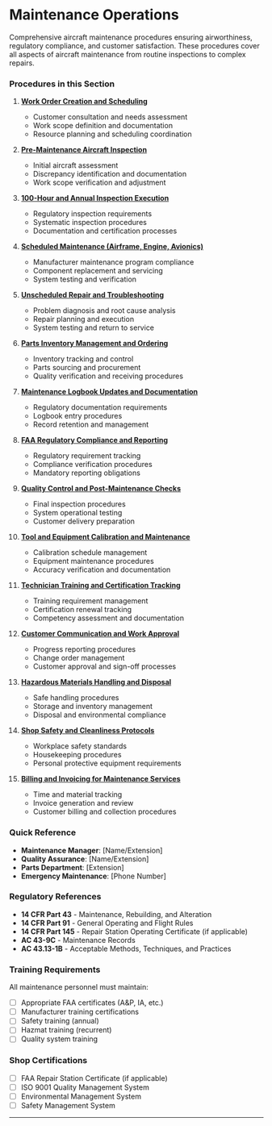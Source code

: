 # Maintenance Operations

Comprehensive aircraft maintenance procedures ensuring airworthiness, regulatory compliance, and customer satisfaction. These procedures cover all aspects of aircraft maintenance from routine inspections to complex repairs.

### Procedures in this Section

1. **[Work Order Creation and Scheduling](01-work-order-creation-scheduling.md)**
   - Customer consultation and needs assessment
   - Work scope definition and documentation
   - Resource planning and scheduling coordination

2. **[Pre-Maintenance Aircraft Inspection](02-pre-maintenance-inspection.md)**
   - Initial aircraft assessment
   - Discrepancy identification and documentation
   - Work scope verification and adjustment

3. **[100-Hour and Annual Inspection Execution](03-100hr-annual-inspection.md)**
   - Regulatory inspection requirements
   - Systematic inspection procedures
   - Documentation and certification processes

4. **[Scheduled Maintenance (Airframe, Engine, Avionics)](04-scheduled-maintenance.md)**
   - Manufacturer maintenance program compliance
   - Component replacement and servicing
   - System testing and verification

5. **[Unscheduled Repair and Troubleshooting](05-unscheduled-repair-troubleshooting.md)**
   - Problem diagnosis and root cause analysis
   - Repair planning and execution
   - System testing and return to service

6. **[Parts Inventory Management and Ordering](06-parts-inventory-ordering.md)**
   - Inventory tracking and control
   - Parts sourcing and procurement
   - Quality verification and receiving procedures

7. **[Maintenance Logbook Updates and Documentation](07-logbook-documentation.md)**
   - Regulatory documentation requirements
   - Logbook entry procedures
   - Record retention and management

8. **[FAA Regulatory Compliance and Reporting](08-faa-compliance-reporting.md)**
   - Regulatory requirement tracking
   - Compliance verification procedures
   - Mandatory reporting obligations

9. **[Quality Control and Post-Maintenance Checks](09-quality-control-checks.md)**
   - Final inspection procedures
   - System operational testing
   - Customer delivery preparation

10. **[Tool and Equipment Calibration and Maintenance](10-tool-equipment-calibration.md)**
    - Calibration schedule management
    - Equipment maintenance procedures
    - Accuracy verification and documentation

11. **[Technician Training and Certification Tracking](11-technician-training-certification.md)**
    - Training requirement management
    - Certification renewal tracking
    - Competency assessment and documentation

12. **[Customer Communication and Work Approval](12-customer-communication-approval.md)**
    - Progress reporting procedures
    - Change order management
    - Customer approval and sign-off processes

13. **[Hazardous Materials Handling and Disposal](13-hazmat-handling-disposal.md)**
    - Safe handling procedures
    - Storage and inventory management
    - Disposal and environmental compliance

14. **[Shop Safety and Cleanliness Protocols](14-shop-safety-cleanliness.md)**
    - Workplace safety standards
    - Housekeeping procedures
    - Personal protective equipment requirements

15. **[Billing and Invoicing for Maintenance Services](15-billing-invoicing-maintenance.md)**
    - Time and material tracking
    - Invoice generation and review
    - Customer billing and collection procedures

### Quick Reference
- **Maintenance Manager**: [Name/Extension]
- **Quality Assurance**: [Name/Extension]
- **Parts Department**: [Extension]
- **Emergency Maintenance**: [Phone Number]

### Regulatory References
- **14 CFR Part 43** - Maintenance, Rebuilding, and Alteration
- **14 CFR Part 91** - General Operating and Flight Rules
- **14 CFR Part 145** - Repair Station Operating Certificate (if applicable)
- **AC 43-9C** - Maintenance Records
- **AC 43.13-1B** - Acceptable Methods, Techniques, and Practices

### Training Requirements
All maintenance personnel must maintain:
- [ ] Appropriate FAA certificates (A&P, IA, etc.)
- [ ] Manufacturer training certifications
- [ ] Safety training (annual)
- [ ] Hazmat training (recurrent)
- [ ] Quality system training

### Shop Certifications
- [ ] FAA Repair Station Certificate (if applicable)
- [ ] ISO 9001 Quality Management System
- [ ] Environmental Management System
- [ ] Safety Management System

---